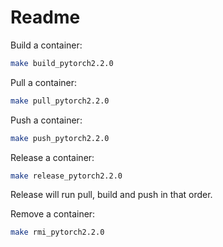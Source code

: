 # Readme

Build a container:

```sh
make build_pytorch2.2.0
```

Pull a container:

```sh
make pull_pytorch2.2.0
```

Push a container:

```sh
make push_pytorch2.2.0
```

Release a container:

```sh
make release_pytorch2.2.0
```

Release will run pull, build and push in that order.

Remove a container:

```sh
make rmi_pytorch2.2.0
```


